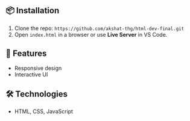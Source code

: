 
## 📦 Installation
1. Clone the repo:
   `https://github.com/akshat-thg/html-dev-final.git`
2. Open `index.html` in a browser or use **Live Server** in VS Code.

## 📌 Features
- Responsive design
- Interactive UI

## 🛠️ Technologies
- HTML, CSS, JavaScript
